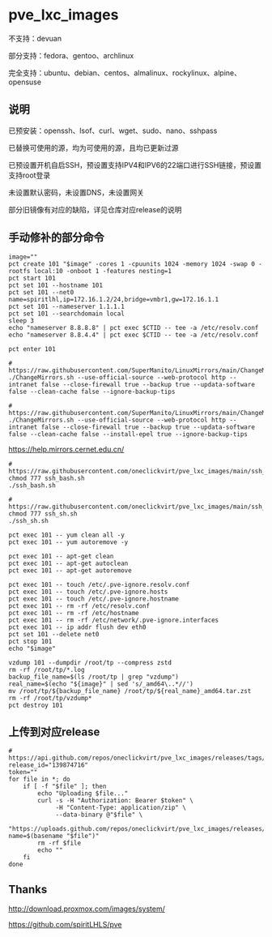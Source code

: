 # pve_lxc_images

不支持：devuan

部分支持：fedora、gentoo、archlinux

完全支持：ubuntu、debian、centos、almalinux、rockylinux、alpine、opensuse

## 说明

已预安装：openssh、lsof、curl、wget、sudo、nano、sshpass

已替换可使用的源，均为可使用的源，且均已更新过源

已预设置开机自启SSH，预设置支持IPV4和IPV6的22端口进行SSH链接，预设置支持root登录

未设置默认密码，未设置DNS，未设置网关

部分旧镜像有对应的缺陷，详见仓库对应release的说明

## 手动修补的部分命令

```shell
image=""
pct create 101 "$image" -cores 1 -cpuunits 1024 -memory 1024 -swap 0 -rootfs local:10 -onboot 1 -features nesting=1
pct start 101
pct set 101 --hostname 101
pct set 101 --net0 name=spiritlhl,ip=172.16.1.2/24,bridge=vmbr1,gw=172.16.1.1
pct set 101 --nameserver 1.1.1.1
pct set 101 --searchdomain local
sleep 3
echo "nameserver 8.8.8.8" | pct exec $CTID -- tee -a /etc/resolv.conf
echo "nameserver 8.8.4.4" | pct exec $CTID -- tee -a /etc/resolv.conf
```

```shell
pct enter 101
```

```shell
# https://raw.githubusercontent.com/SuperManito/LinuxMirrors/main/ChangeMirrors.sh
./ChangeMirrors.sh --use-official-source --web-protocol http --intranet false --close-firewall true --backup true --updata-software false --clean-cache false --ignore-backup-tips
```

```shell
# https://raw.githubusercontent.com/SuperManito/LinuxMirrors/main/ChangeMirrors.sh
./ChangeMirrors.sh --use-official-source --web-protocol http --intranet false --close-firewall true --backup true --updata-software false --clean-cache false --install-epel true --ignore-backup-tips
```

https://help.mirrors.cernet.edu.cn/

```shell
# https://raw.githubusercontent.com/oneclickvirt/pve_lxc_images/main/ssh_bash.sh
chmod 777 ssh_bash.sh
./ssh_bash.sh
```

```shell
# https://raw.githubusercontent.com/oneclickvirt/pve_lxc_images/main/ssh_sh.sh
chmod 777 ssh_sh.sh
./ssh_sh.sh
```

```shell
pct exec 101 -- yum clean all -y
pct exec 101 -- yum autoremove -y
```

```shell
pct exec 101 -- apt-get clean
pct exec 101 -- apt-get autoclean
pct exec 101 -- apt-get autoremove
```

```shell
pct exec 101 -- touch /etc/.pve-ignore.resolv.conf
pct exec 101 -- touch /etc/.pve-ignore.hosts
pct exec 101 -- touch /etc/.pve-ignore.hostname
pct exec 101 -- rm -rf /etc/resolv.conf
pct exec 101 -- rm -rf /etc/hostname
pct exec 101 -- rm -rf /etc/network/.pve-ignore.interfaces
pct exec 101 -- ip addr flush dev eth0
pct set 101 --delete net0
pct stop 101
echo "$image"
```

```shell
vzdump 101 --dumpdir /root/tp --compress zstd
rm -rf /root/tp/*.log
backup_file_name=$(ls /root/tp | grep "vzdump")
real_name=$(echo "${image}" | sed 's/_amd64\..*//')
mv /root/tp/${backup_file_name} /root/tp/${real_name}_amd64.tar.zst
rm -rf /root/tp/vzdump*
pct destroy 101
```

## 上传到对应release

```
# https://api.github.com/repos/oneclickvirt/pve_lxc_images/releases/tags/images
release_id="139874716"
token=""
for file in *; do
    if [ -f "$file" ]; then
        echo "Uploading $file..."
        curl -s -H "Authorization: Bearer $token" \
             -H "Content-Type: application/zip" \
             --data-binary @"$file" \
             "https://uploads.github.com/repos/oneclickvirt/pve_lxc_images/releases/$release_id/assets?name=$(basename "$file")"
        rm -rf $file
        echo ""
    fi
done
```

## Thanks 

http://download.proxmox.com/images/system/

https://github.com/spiritLHLS/pve


